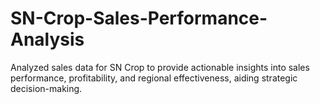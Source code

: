# SN-Crop-Sales-Performance-Analysis
Analyzed sales data for SN Crop to provide actionable insights into sales performance, profitability, and regional effectiveness, aiding strategic decision-making.
